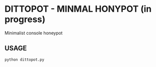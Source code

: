 # DITTOPOT - MINMAL HONYPOT (in progress)

Minimalist console honeypot

## USAGE
`python dittopot.py`